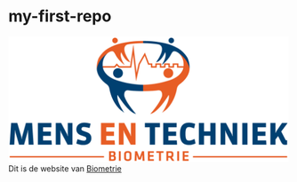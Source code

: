 # my-first-repo

![logo biometrie](logo.png)
Dit is de website van [Biometrie](https://www.zuyd.nl/opleidingen/mens-en-techniek-biometrie)
